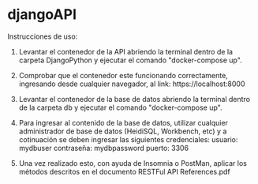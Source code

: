 # djangoAPI

Instrucciones de uso: 
1. Levantar el contenedor de la API abriendo la terminal dentro de la carpeta DjangoPython y ejecutar el comando "docker-compose up".

2. Comprobar que el contenedor este funcionando correctamente, ingresando desde cualquier navegador, al link: https://localhost:8000 

3. Levantar el contenedor de la base de datos abriendo la terminal dentro de la carpeta db y ejecutar el comando "docker-compose up".

4. Para ingresar al contenido de la base de datos, utilizar cualquier administrador de base de datos (HeidiSQL, Workbench, etc) y a cotinuación se deben ingresar las siguientes credenciales:
usuario: mydbuser
contraseña: mydbpassword
puerto: 3306

5. Una vez realizado esto, con ayuda de Insomnia o PostMan, aplicar los métodos descritos en el documento RESTFul API References.pdf
